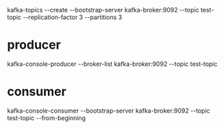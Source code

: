 kafka-topics --create --bootstrap-server kafka-broker:9092 --topic test-topic --replication-factor 3 --partitions 3


producer
======
kafka-console-producer --broker-list kafka-broker:9092 --topic test-topic

consumer
==========
kafka-console-consumer --bootstrap-server kafka-broker:9092 --topic test-topic --from-beginning


